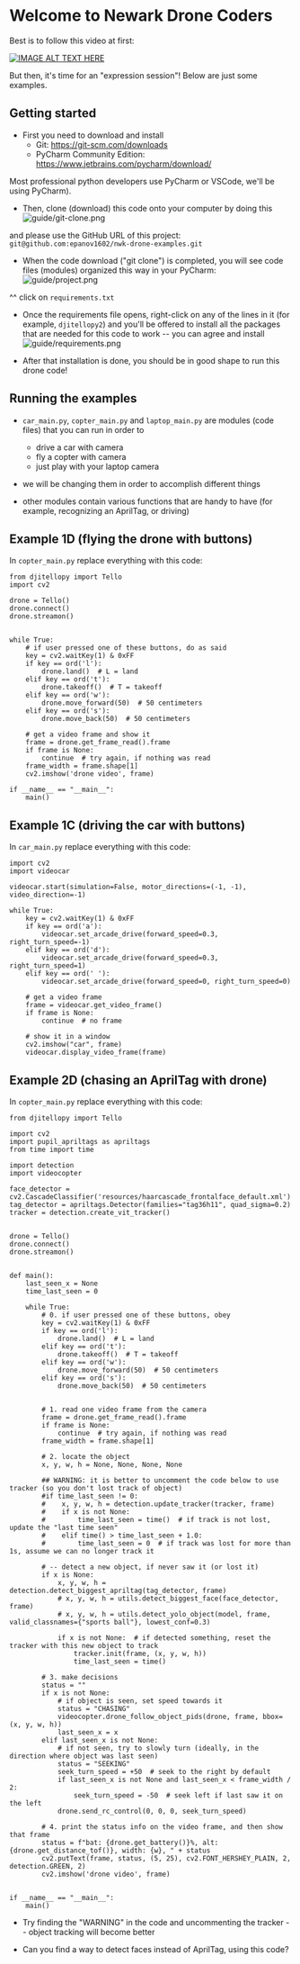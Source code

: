 # Welcome to Newark Drone Coders
Best is to follow this video at first:

[![IMAGE ALT TEXT HERE](https://img.youtube.com/vi/LmEcyQnfpDA/0.jpg)](https://www.youtube.com/watch?v=LmEcyQnfpDA)


But then, it's time for an "expression session"! Below are just some examples.

## Getting started

* First you need to download and install
  * Git: https://git-scm.com/downloads
  * PyCharm Community Edition: https://www.jetbrains.com/pycharm/download/

Most professional python developers use PyCharm or VSCode, we'll be using PyCharm).



* Then, clone (download) this code onto your computer by doing this
![guide/git-clone.png](guide/git-clone.png)

and please use the GitHub URL of this project: `git@github.com:epanov1602/nwk-drone-examples.git`



* When the code download ("git clone") is completed, you will see code files (modules) organized this way in your PyCharm:
![guide/project.png](guide/project.png)

^^ click on `requirements.txt`


* Once the requirements file opens, right-click on any of the lines in it (for example, `djitellopy2`) and you'll be offered to install all the packages that are needed for this code to work -- you can agree and install
![guide/requirements.png](guide/requirements.png)


* After that installation is done, you should be in good shape to run this drone code!


## Running the examples

* `car_main.py`, `copter_main.py` and `laptop_main.py` are modules (code files) that you can run in order to
  * drive a car with camera
  * fly a copter with camera
  * just play with your laptop camera

* we will be changing them in order to accomplish different things

* other modules contain various functions that are handy to have (for example, recognizing an AprilTag, or driving)


## Example 1D (flying the drone with buttons)

In `copter_main.py` replace everything with this code:

```
from djitellopy import Tello
import cv2

drone = Tello()
drone.connect()
drone.streamon()


while True:
    # if user pressed one of these buttons, do as said
    key = cv2.waitKey(1) & 0xFF
    if key == ord('l'):
        drone.land()  # L = land
    elif key == ord('t'):
        drone.takeoff()  # T = takeoff
    elif key == ord('w'):
        drone.move_forward(50)  # 50 centimeters
    elif key == ord('s'):
        drone.move_back(50)  # 50 centimeters

    # get a video frame and show it
    frame = drone.get_frame_read().frame
    if frame is None:
        continue  # try again, if nothing was read
    frame_width = frame.shape[1]
    cv2.imshow('drone video', frame)

if __name__ == "__main__":
    main()

```

## Example 1C (driving the car with buttons)

In `car_main.py` replace everything with this code:

```
import cv2
import videocar

videocar.start(simulation=False, motor_directions=(-1, -1), video_direction=-1)

while True:
    key = cv2.waitKey(1) & 0xFF
    if key == ord('a'):
        videocar.set_arcade_drive(forward_speed=0.3, right_turn_speed=-1)
    elif key == ord('d'):
        videocar.set_arcade_drive(forward_speed=0.3, right_turn_speed=1)
    elif key == ord(' '):
        videocar.set_arcade_drive(forward_speed=0, right_turn_speed=0)

    # get a video frame
    frame = videocar.get_video_frame()
    if frame is None:
        continue  # no frame

    # show it in a window
    cv2.imshow("car", frame)
    videocar.display_video_frame(frame)
```

## Example 2D (chasing an AprilTag with drone)

In `copter_main.py` replace everything with this code:

```
from djitellopy import Tello

import cv2
import pupil_apriltags as apriltags
from time import time

import detection
import videocopter

face_detector = cv2.CascadeClassifier('resources/haarcascade_frontalface_default.xml')
tag_detector = apriltags.Detector(families="tag36h11", quad_sigma=0.2)
tracker = detection.create_vit_tracker()


drone = Tello()
drone.connect()
drone.streamon()


def main():
    last_seen_x = None
    time_last_seen = 0

    while True:
        # 0. if user pressed one of these buttons, obey
        key = cv2.waitKey(1) & 0xFF
        if key == ord('l'):
            drone.land()  # L = land
        elif key == ord('t'):
            drone.takeoff()  # T = takeoff
        elif key == ord('w'):
            drone.move_forward(50)  # 50 centimeters
        elif key == ord('s'):
            drone.move_back(50)  # 50 centimeters
        

        # 1. read one video frame from the camera
        frame = drone.get_frame_read().frame
        if frame is None:
            continue  # try again, if nothing was read
        frame_width = frame.shape[1]

        # 2. locate the object
        x, y, w, h = None, None, None, None

        ## WARNING: it is better to uncomment the code below to use tracker (so you don't lost track of object)
        #if time_last_seen != 0:
        #    x, y, w, h = detection.update_tracker(tracker, frame)
        #    if x is not None:
        #        time_last_seen = time()  # if track is not lost, update the "last time seen"
        #    elif time() > time_last_seen + 1.0:
        #        time_last_seen = 0  # if track was lost for more than 1s, assume we can no longer track it

        # -- detect a new object, if never saw it (or lost it)
        if x is None:
            x, y, w, h = detection.detect_biggest_apriltag(tag_detector, frame)
            # x, y, w, h = utils.detect_biggest_face(face_detector, frame)
            # x, y, w, h = utils.detect_yolo_object(model, frame, valid_classnames={"sports ball"}, lowest_conf=0.3)

            if x is not None:  # if detected something, reset the tracker with this new object to track
                tracker.init(frame, (x, y, w, h))
                time_last_seen = time()

        # 3. make decisions
        status = ""
        if x is not None:
            # if object is seen, set speed towards it
            status = "CHASING"
            videocopter.drone_follow_object_pids(drone, frame, bbox=(x, y, w, h))
            last_seen_x = x
        elif last_seen_x is not None:
            # if not seen, try to slowly turn (ideally, in the direction where object was last seen)
            status = "SEEKING"
            seek_turn_speed = +50  # seek to the right by default
            if last_seen_x is not None and last_seen_x < frame_width / 2:
                seek_turn_speed = -50  # seek left if last saw it on the left
            drone.send_rc_control(0, 0, 0, seek_turn_speed)

        # 4. print the status info on the video frame, and then show that frame
        status = f"bat: {drone.get_battery()}%, alt: {drone.get_distance_tof()}, width: {w}, " + status
        cv2.putText(frame, status, (5, 25), cv2.FONT_HERSHEY_PLAIN, 2, detection.GREEN, 2)
        cv2.imshow('drone video', frame)


if __name__ == "__main__":
    main()

```

* Try finding the "WARNING" in the code and uncommenting the tracker -- object tracking will become better

* Can you find a way to detect faces instead of AprilTag, using this code?

